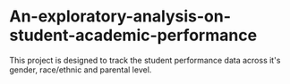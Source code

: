 # An-exploratory-analysis-on-student-academic-performance
This project is designed to track the student performance  data across it's  gender, race/ethnic and parental level. 
